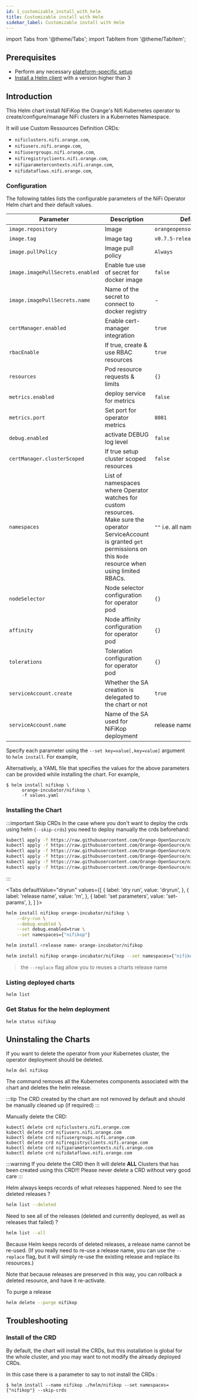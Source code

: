 ```yaml
---
id: 1_customizable_install_with_helm
title: Customizable install with Helm
sidebar_label: Customizable install with Helm
---
```


import Tabs from '@theme/Tabs';
import TabItem from '@theme/TabItem';

## Prerequisites

- Perform any necessary [plateform-specific setup](../2_platform_setup/1_gke.md)
- [Install a Helm client](https://github.com/helm/helm#install) with a version higher than 3

## Introduction

This Helm chart install NiFiKop the Orange's Nifi Kubernetes operator to create/configure/manage NiFi
clusters in a Kubernetes Namespace.

It will use Custom Ressources Definition CRDs:

- `nificlusters.nifi.orange.com`,
- `nifiusers.nifi.orange.com`,
- `nifiusergroups.nifi.orange.com`,
- `nifiregistryclients.nifi.orange.com`,
- `nifiparametercontexts.nifi.orange.com`,
- `nifidataflows.nifi.orange.com`,

### Configuration

The following tables lists the configurable parameters of the NiFi Operator Helm chart and their default values.

| Parameter                        | Description                                                                                                                                                                          | Default                    |
| -------------------------------- | ------------------------------------------------------------------------------------------------------------------------------------------------------------------------------------ | -------------------------- |
| `image.repository`               | Image                                                                                                                                                                                | `orangeopensource/nifikop` |
| `image.tag`                      | Image tag                                                                                                                                                                            | `v0.7.5-release`           |
| `image.pullPolicy`               | Image pull policy                                                                                                                                                                    | `Always`                   |
| `image.imagePullSecrets.enabled` | Enable tue use of secret for docker image                                                                                                                                            | `false`                    |
| `image.imagePullSecrets.name`    | Name of the secret to connect to docker registry                                                                                                                                     | -                          |
| `certManager.enabled`            | Enable cert-manager integration                                                                                                                                                      | `true`                     |
| `rbacEnable`                     | If true, create & use RBAC resources                                                                                                                                                 | `true`                     |
| `resources`                      | Pod resource requests & limits                                                                                                                                                       | `{}`                       |
| `metrics.enabled`                | deploy service for metrics                                                                                                                                                           | `false`                    |
| `metrics.port`                | Set port for operator metrics                                                                                                                                                  | `8081`                    |
| `debug.enabled`                  | activate DEBUG log level                                                                                                                                                             | `false`                    |
| `certManager.clusterScoped`      | If true setup cluster scoped resources                                                                                                                                               | `false`                    |
| `namespaces`                     | List of namespaces where Operator watches for custom resources. Make sure the operator ServiceAccount is granted `get` permissions on this `Node` resource when using limited RBACs. | `""` i.e. all namespaces   |
| `nodeSelector`                   | Node selector configuration for operator pod                                                                                                                                         | `{}`                       |
| `affinity`                       | Node affinity configuration for operator pod                                                                                                                                         | `{}`                       |
| `tolerations`                    | Toleration configuration for operator pod                                                                                                                                            | `{}`                       |
| `serviceAccount.create`          | Whether the SA creation is delegated to the chart or not                                                                                                                             | `true`                     |
| `serviceAccount.name`            | Name of the SA used for NiFiKop deployment                                                                                                                                           | release name               |

Specify each parameter using the `--set key=value[,key=value]` argument to `helm install`. For example,

Alternatively, a YAML file that specifies the values for the above parameters can be provided while installing the chart. For example,

```console
$ helm install nifikop \
      orange-incubator/nifikop \
      -f values.yaml
```

### Installing the Chart

:::important Skip CRDs
In the case where you don't want to deploy the crds using helm (`--skip-crds`) you need to deploy manually the crds beforehand:

```bash
kubectl apply -f https://raw.githubusercontent.com/Orange-OpenSource/nifikop/master/config/crd/bases/nifi.orange.com_nificlusters.yaml
kubectl apply -f https://raw.githubusercontent.com/Orange-OpenSource/nifikop/master/config/crd/bases/nifi.orange.com_nifiusers.yaml
kubectl apply -f https://raw.githubusercontent.com/Orange-OpenSource/nifikop/master/config/crd/bases/nifi.orange.com_nifiusergroups.yaml
kubectl apply -f https://raw.githubusercontent.com/Orange-OpenSource/nifikop/master/config/crd/bases/nifi.orange.com_nifidataflows.yaml
kubectl apply -f https://raw.githubusercontent.com/Orange-OpenSource/nifikop/master/config/crd/bases/nifi.orange.com_nifiparametercontexts.yaml
kubectl apply -f https://raw.githubusercontent.com/Orange-OpenSource/nifikop/master/config/crd/bases/nifi.orange.com_nifiregistryclients.yaml
```

:::

<Tabs
defaultValue="dryrun"
values={[
{ label: 'dry run', value: 'dryrun', },
{ label: 'release name', value: 'rn', },
{ label: 'set parameters', value: 'set-params', },
]
}>
<TabItem value="dryrun">

```bash
helm install nifikop orange-incubator/nifikop \
    --dry-run \
    --debug.enabled \
    --set debug.enabled=true \
    --set namespaces={"nifikop"}
```

</TabItem>
<TabItem value="rn">

```bash
helm install <release name> orange-incubator/nifikop
```

</TabItem>

<TabItem value="set-params">

```bash
helm install nifikop orange-incubator/nifikop --set namespaces={"nifikop"}
```

</TabItem>
</Tabs>

> the `--replace` flag allow you to reuses a charts release name

### Listing deployed charts

```
helm list
```

### Get Status for the helm deployment

```
helm status nifikop
```

## Uninstaling the Charts

If you want to delete the operator from your Kubernetes cluster, the operator deployment
should be deleted.

```
helm del nifikop
```

The command removes all the Kubernetes components associated with the chart and deletes the helm release.

:::tip
The CRD created by the chart are not removed by default and should be manually cleaned up (if required)
:::

Manually delete the CRD:

```
kubectl delete crd nificlusters.nifi.orange.com
kubectl delete crd nifiusers.nifi.orange.com
kubectl delete crd nifiusergroups.nifi.orange.com
kubectl delete crd nifiregistryclients.nifi.orange.com
kubectl delete crd nifiparametercontexts.nifi.orange.com
kubectl delete crd nifidataflows.nifi.orange.com
```

:::warning
If you delete the CRD then
It will delete **ALL** Clusters that has been created using this CRD!!!
Please never delete a CRD without very good care
:::

Helm always keeps records of what releases happened. Need to see the deleted releases ?

```bash
helm list --deleted
```

Need to see all of the releases (deleted and currently deployed, as well as releases that
failed) ?

```bash
helm list --all
```

Because Helm keeps records of deleted releases, a release name cannot be re-used. (If you really need to re-use a
release name, you can use the `--replace` flag, but it will simply re-use the existing release and replace its
resources.)

Note that because releases are preserved in this way, you can rollback a deleted resource, and have it re-activate.

To purge a release

```bash
helm delete --purge nifikop
```

## Troubleshooting

### Install of the CRD

By default, the chart will install the CRDs, but this installation is global for the whole
cluster, and you may want to not modify the already deployed CRDs.

In this case there is a parameter to say to not install the CRDs :

```
$ helm install --name nifikop ./helm/nifikop --set namespaces={"nifikop"} --skip-crds
```
